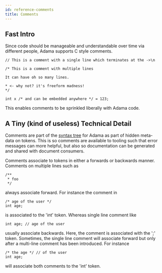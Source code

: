 ```yaml
---
id: reference-comments
title: Comments
---
```


## Fast Intro

Since code should be manageable and understandable over time via different people, Adama supports C style comments.
```adama
// This is a comment with a single line which terminates at the ->\n

/* This is a comment with multiple lines

It can have oh so many lines.

* <- why not? it's freeform madness!
*/

int x /* and can be embedded anywhere */ = 123;
```

This enables comments to be sprinkled liberally with Adama code.

## A Tiny (kind of useless) Technical Detail

Comments are part of the [syntax tree](https://en.wikipedia.org/wiki/Abstract_syntax_tree) for Adama as part of hidden meta-data on tokens. This is so comments are available to tooling such that error messages can more helpful, but also so documentation can be generated and shared with document consumers.

Comments associate to tokens in either a forwards or backwards manner. Comments on multiple lines such as
```adama
/**
 * foo
 */
```
always associate forward. For instance the comment in
```adama
/* age of the user */
int age;
```
is associated to the 'int' token. Whereas single line comment like
```adama
int age; // age of the user
```
usually associate backwards. Here, the comment is associated with the ';' token. Sometimes, the single line comment will associate forward but only after a multi-line comment has been introduced. For instance
```adama
/* the age */ // of the user
int age;
```
will associate both comments to the 'int' token.